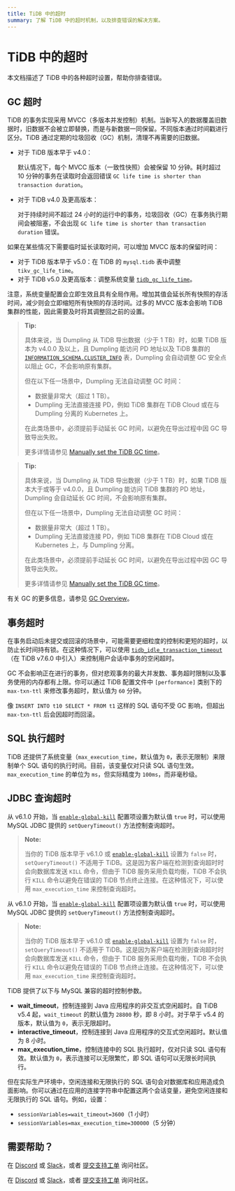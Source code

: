 ```yaml
---
title: TiDB 中的超时
summary: 了解 TiDB 中的超时机制，以及排查错误的解决方案。
---
```


# TiDB 中的超时

本文档描述了 TiDB 中的各种超时设置，帮助你排查错误。

## GC 超时

TiDB 的事务实现采用 MVCC（多版本并发控制）机制。当新写入的数据覆盖旧数据时，旧数据不会被立即替换，而是与新数据一同保留。不同版本通过时间戳进行区分。TiDB 通过定期的垃圾回收（GC）机制，清理不再需要的旧数据。

- 对于 TiDB 版本早于 v4.0：

    默认情况下，每个 MVCC 版本（一致性快照）会被保留 10 分钟。耗时超过 10 分钟的事务在读取时会返回错误 `GC life time is shorter than transaction duration`。

- 对于 TiDB v4.0 及更高版本：

    对于持续时间不超过 24 小时的运行中的事务，垃圾回收（GC）在事务执行期间会被阻塞，不会出现 `GC life time is shorter than transaction duration` 错误。

如果在某些情况下需要临时延长读取时间，可以增加 MVCC 版本的保留时间：

- 对于 TiDB 版本早于 v5.0：在 TiDB 的 `mysql.tidb` 表中调整 `tikv_gc_life_time`。
- 对于 TiDB v5.0 及更高版本：调整系统变量 [`tidb_gc_life_time`](/system-variables.md#tidb_gc_life_time-new-in-v50)。

注意，系统变量配置会立即生效且具有全局作用。增加其值会延长所有快照的存活时间，减少则会立即缩短所有快照的存活时间。过多的 MVCC 版本会影响 TiDB 集群的性能，因此需要及时将其调整回之前的设置。

<CustomContent platform="tidb">

> **Tip:**
>
> 具体来说，当 Dumpling 从 TiDB 导出数据（少于 1 TB）时，如果 TiDB 版本为 v4.0.0 及以上，且 Dumpling 能访问 PD 地址以及 TiDB 集群的 [`INFORMATION_SCHEMA.CLUSTER_INFO`](/information-schema/information-schema-cluster-info.md) 表，Dumpling 会自动调整 GC 安全点以阻止 GC，不会影响原有集群。
>
> 但在以下任一场景中，Dumpling 无法自动调整 GC 时间：
>
> - 数据量非常大（超过 1 TB）。
> - Dumpling 无法直接连接 PD，例如 TiDB 集群在 TiDB Cloud 或在与 Dumpling 分离的 Kubernetes 上。
>
> 在此类场景中，必须提前手动延长 GC 时间，以避免在导出过程中因 GC 导致导出失败。
>
> 更多详情请参见 [Manually set the TiDB GC time](/dumpling-overview.md#manually-set-the-tidb-gc-time)。

</CustomContent>

<CustomContent platform="tidb-cloud">

> **Tip:**
>
> 具体来说，当 Dumpling 从 TiDB 导出数据（少于 1 TB）时，如果 TiDB 版本大于或等于 v4.0.0，且 Dumpling 能访问 TiDB 集群的 PD 地址，Dumpling 会自动延长 GC 时间，不会影响原有集群。
>
> 但在以下任一场景中，Dumpling 无法自动调整 GC 时间：
>
> - 数据量非常大（超过 1 TB）。
> - Dumpling 无法直接连接 PD，例如 TiDB 集群在 TiDB Cloud 或在 Kubernetes 上，与 Dumpling 分离。
>
> 在此类场景中，必须提前手动延长 GC 时间，以避免在导出过程中因 GC 导致导出失败。
>
> 更多详情请参见 [Manually set the TiDB GC time](https://docs.pingcap.com/tidb/stable/dumpling-overview#manually-set-the-tidb-gc-time)。

</CustomContent>

有关 GC 的更多信息，请参见 [GC Overview](/garbage-collection-overview.md)。

## 事务超时

在事务启动后未提交或回滚的场景中，可能需要更细粒度的控制和更短的超时，以防止长时间持有锁。在这种情况下，可以使用 [`tidb_idle_transaction_timeout`](/system-variables.md#tidb_idle_transaction_timeout-new-in-v760)（在 TiDB v7.6.0 中引入）来控制用户会话中事务的空闲超时。

GC 不会影响正在进行的事务，但对悲观事务的最大并发数、事务超时限制以及事务使用的内存都有上限。你可以通过 TiDB 配置文件中 `[performance]` 类别下的 `max-txn-ttl` 来修改事务超时，默认值为 `60` 分钟。

像 `INSERT INTO t10 SELECT * FROM t1` 这样的 SQL 语句不受 GC 影响，但超出 `max-txn-ttl` 后会因超时而回滚。

## SQL 执行超时

TiDB 还提供了系统变量（`max_execution_time`，默认值为 `0`，表示无限制）来限制单个 SQL 语句的执行时间。目前，该变量仅对只读 SQL 语句生效。`max_execution_time` 的单位为 `ms`，但实际精度为 `100ms`，而非毫秒级。

## JDBC 查询超时

<CustomContent platform="tidb">

从 v6.1.0 开始，当 [`enable-global-kill`](/tidb-configuration-file.md#enable-global-kill-new-in-v610) 配置项设置为默认值 `true` 时，可以使用 MySQL JDBC 提供的 `setQueryTimeout()` 方法控制查询超时。

> **Note:**
>
> 当你的 TiDB 版本早于 v6.1.0 或 [`enable-global-kill`](/tidb-configuration-file.md#enable-global-kill-new-in-v610) 设置为 `false` 时，`setQueryTimeout()` 不适用于 TiDB。这是因为客户端在检测到查询超时时会向数据库发送 `KILL` 命令，但由于 TiDB 服务采用负载均衡，TiDB 不会执行 `KILL` 命令以避免在错误的 TiDB 节点终止连接。在这种情况下，可以使用 `max_execution_time` 来控制查询超时。

</CustomContent>

<CustomContent platform="tidb-cloud">

从 v6.1.0 开始，当 [`enable-global-kill`](https://docs.pingcap.com/tidb/stable/tidb-configuration-file/#enable-global-kill-new-in-v610) 配置项设置为默认值 `true` 时，可以使用 MySQL JDBC 提供的 `setQueryTimeout()` 方法控制查询超时。

> **Note:**
>
> 当你的 TiDB 版本早于 v6.1.0 或 [`enable-global-kill`](https://docs.pingcap.com/tidb/stable/tidb-configuration-file/#enable-global-kill-new-in-v610) 设置为 `false` 时，`setQueryTimeout()` 不适用于 TiDB。这是因为客户端在检测到查询超时时会向数据库发送 `KILL` 命令，但由于 TiDB 服务采用负载均衡，TiDB 不会执行 `KILL` 命令以避免在错误的 TiDB 节点终止连接。在这种情况下，可以使用 `max_execution_time` 来控制查询超时。

</CustomContent>

TiDB 提供了以下与 MySQL 兼容的超时控制参数。

- **wait_timeout**，控制连接到 Java 应用程序的非交互式空闲超时。自 TiDB v5.4 起，`wait_timeout` 的默认值为 `28800` 秒，即 8 小时。对于早于 v5.4 的版本，默认值为 `0`，表示无限超时。
- **interactive_timeout**，控制连接到 Java 应用程序的交互式空闲超时。默认值为 8 小时。
- **max_execution_time**，控制连接中的 SQL 执行超时，仅对只读 SQL 语句有效。默认值为 `0`，表示连接可以无限繁忙，即 SQL 语句可以无限长时间执行。

但在实际生产环境中，空闲连接和无限执行的 SQL 语句会对数据库和应用造成负面影响。你可以通过在应用的连接字符串中配置这两个会话变量，避免空闲连接和无限执行的 SQL 语句。例如，设置：

- `sessionVariables=wait_timeout=3600`（1 小时）
- `sessionVariables=max_execution_time=300000`（5 分钟）

## 需要帮助？

<CustomContent platform="tidb">

在 [Discord](https://discord.gg/DQZ2dy3cuc?utm_source=doc) 或 [Slack](https://slack.tidb.io/invite?team=tidb-community&channel=everyone&ref=pingcap-docs)，或者 [提交支持工单](/support.md) 询问社区。

</CustomContent>

<CustomContent platform="tidb-cloud">

在 [Discord](https://discord.gg/DQZ2dy3cuc?utm_source=doc) 或 [Slack](https://slack.tidb.io/invite?team=tidb-community&channel=everyone&ref=pingcap-docs)，或者 [提交支持工单](https://tidb.support.pingcap.com/) 询问社区。

</CustomContent>